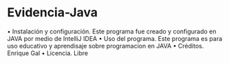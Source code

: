 # Evidencia-Java

• Instalación y configuración.
    Este programa fue creado y configurado en JAVA por medio de IntelliJ IDEA
• Uso del programa.
    Este programa es para uso educativo y aprendisaje sobre programacion en JAVA
• Créditos.
    Enrique Gal
• Licencia.
    Libre
